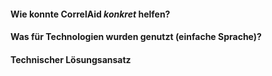 #### Wie konnte CorrelAid *konkret* helfen?
#### Was für Technologien wurden genutzt (einfache Sprache)?
#### Technischer Lösungsansatz 